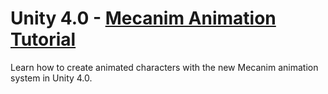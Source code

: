# Unity 4.0 - [Mecanim Animation Tutorial](https://github.com/williambong/Mecanim_Animation_Tutorial)

Learn how to create animated characters with the new Mecanim animation system in Unity 4.0.